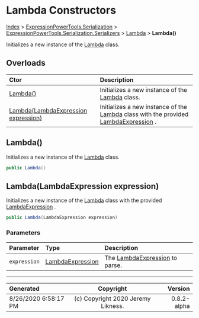 ﻿# Lambda Constructors

[Index](../index.md) > [ExpressionPowerTools.Serialization](ExpressionPowerTools.Serialization.a.md) > [ExpressionPowerTools.Serialization.Serializers](ExpressionPowerTools.Serialization.Serializers.n.md) > [Lambda](ExpressionPowerTools.Serialization.Serializers.Lambda.cs.md) > **Lambda()**

Initializes a new instance of the [Lambda](ExpressionPowerTools.Serialization.Serializers.Lambda.cs.md) class.

## Overloads

| Ctor | Description |
| :-- | :-- |
| [Lambda()](#lambda) | Initializes a new instance of the [Lambda](ExpressionPowerTools.Serialization.Serializers.Lambda.cs.md) class. |
| [Lambda(LambdaExpression expression)](#lambdalambdaexpression-expression) | Initializes a new instance of the [Lambda](ExpressionPowerTools.Serialization.Serializers.Lambda.cs.md) class with            the provided [LambdaExpression](https://docs.microsoft.com/dotnet/api/system.linq.expressions.lambdaexpression) . |

## Lambda()

Initializes a new instance of the [Lambda](ExpressionPowerTools.Serialization.Serializers.Lambda.cs.md) class.

```csharp
public Lambda()
```



## Lambda(LambdaExpression expression)

Initializes a new instance of the [Lambda](ExpressionPowerTools.Serialization.Serializers.Lambda.cs.md) class with
            the provided [LambdaExpression](https://docs.microsoft.com/dotnet/api/system.linq.expressions.lambdaexpression) .

```csharp
public Lambda(LambdaExpression expression)
```

### Parameters

| Parameter | Type | Description |
| :-- | :-- | :-- |
| `expression` | [LambdaExpression](https://docs.microsoft.com/dotnet/api/system.linq.expressions.lambdaexpression) | The [LambdaExpression](https://docs.microsoft.com/dotnet/api/system.linq.expressions.lambdaexpression) to parse. |



---

| Generated | Copyright | Version |
| :-- | :-: | --: |
| 8/26/2020 6:58:17 PM | (c) Copyright 2020 Jeremy Likness. | 0.8.2-alpha |
